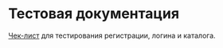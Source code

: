 # Тестовая документация  
[Чек-лист](https://docs.google.com/spreadsheets/d/1HpMVoF86MntIRQhyDDmi2Edd5m30KnGRciOox177QdM/edit?usp=sharing) для тестирования регистрации, логина и каталога. 
